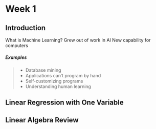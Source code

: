 # Week 1 

## Introduction

What is Machine Learning? 
Grew out of work in AI
New capability for computers
 

##### Examples
> - Database mining 
> - Applications can’t program by hand
> - Self-customizing programs
> - Understanding human learning

## Linear Regression with One Variable

## Linear Algebra Review
